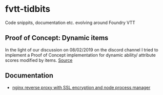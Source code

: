 # fvtt-tidbits
Code snippits, documentation etc. evolving around Foundry VTT

## Proof of Concept: Dynamic items

In the light of our discussion on 08/02/2019 on the discord channel I tried to implement a Proof of Concept implementation for dynamic ability/ attribute scores 
modified by items. [Source](/snippets/poc-dynamicItemModifiers.js)

## Documentation
* [nginx reverse proxy with SSL encryption and node process manager](/documentation/reverse-proxy/index.md)
